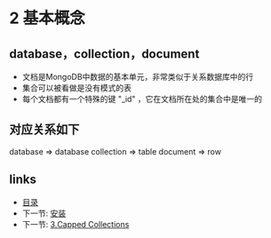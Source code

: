 # 2 基本概念

## database，collection，document
* 文档是MongoDB中数据的基本单元，非常类似于关系数据库中的行
* 集合可以被看做是没有模式的表
* 每个文档都有一个特殊的键 "_id" ，它在文档所在处的集合中是唯一的

## 对应关系如下
database => database
collection => table
document => row 


## links
  * [目录](<preface.md>)
  * 下一节: [安装](<01.2.md>)
  * 下一节: [3.Capped Collections](<03.2.md>)